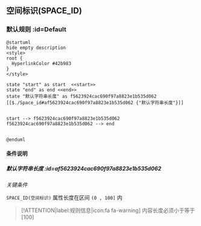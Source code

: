 ## 空间标识(SPACE_ID) <!-- {docsify-ignore-all} -->

   

### 默认规则 :id=Default

```plantuml
@startuml
hide empty description
<style>
root {
  HyperlinkColor #42b983
}
</style>

state "start" as start  <<start>>
state "end" as end <<end>>
state "默认字符串长度" as f5623924cac690f97a8823e1b535d062 [[$./Space_id#af5623924cac690f97a8823e1b535d062 {"默认字符串长度"}]]


start --> f5623924cac690f97a8823e1b535d062 
f5623924cac690f97a8823e1b535d062 --> end 


@enduml
```

#### 条件说明

##### 默认字符串长度 :id=af5623924cac690f97a8823e1b535d062


*关键条件*


`SPACE_ID(空间标识)` 属性长度在区间 `(0 , 100]` 内

> [!ATTENTION|label:规则信息|icon:fa fa-warning]
> 内容长度必须小于等于[100]







